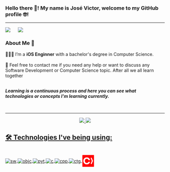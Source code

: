 ### Hello there 👋! My name is José Victor, welcome to my GitHub profile 🤓!

<hr />

<a href="https://www.linkedin.com/in/jose-victor-pereira-costa/">
  <img align="left" width="40px" src="https://cdn.jsdelivr.net/gh/devicons/devicon/icons/linkedin/linkedin-original.svg"  />
</a>
<a href="mailto:josevictorpatos@gmail.com">
  <img align="left" width="40px" src="https://cdn.jsdelivr.net/npm/simple-icons@v3/icons/gmail-plain.svg" />
</a>

<br/>

### About Me 🚀
👨🏼‍💻 I’m a **iOS Enginner** with a bachelor's degree in Computer Science. </br> </br>
💬 Feel free to contact me if you need any help or want to discuss any Software Development or Computer Science topic. After all we all learn together </br></br>
   
 <b><i> Learning is a continuous process and here you can see what technologies or concepts I'm learning currently. </b></i>
  
<br/>
<hr />

<div align="center">
  <a href="https://github.com/josevictor1">
  <img height="180em" src="https://github-readme-stats.vercel.app/api?username=josevictor1&show_icons=true&theme=gradient&include_all_commits=true&count_private=true"/>
  <img height="180em" src="https://github-readme-stats.vercel.app/api/top-langs/?username=josevictor1&layout=compact&langs_count=7&theme=gradient"/>
</div>

## 🛠 Technologies I've being using:
  
<div style="display: inline_block"><br>
  <img align="center" alt="sw" height="40" width="40" src="https://cdn.jsdelivr.net/gh/devicons/devicon/icons/swift/swift-original.svg">
  <img align="center" alt="objc" height="40" width="40" src="https://cdn.jsdelivr.net/gh/devicons/devicon/icons/objectivec/objectivec-plain.svg">
  <img align="center" alt="pyt" height="40" width="40" src="https://cdn.jsdelivr.net/gh/devicons/devicon/icons/python/python-original.svg">
  <img align="center" alt="c" height="40" width="40" src="https://cdn.jsdelivr.net/gh/devicons/devicon/icons/c/c-original.svg">
  <img align="center" alt="cpp" height="40" width="40" src="https://cdn.jsdelivr.net/gh/devicons/devicon/icons/cplusplus/cplusplus-original.svg">
  <img align="center" alt="ctg" height="40" width="40" src="https://github.com/Carthage/Carthage/blob/master/Logo/SVG/colored.svg">
  <img align="center" alt="pod" height="40" width="40" src="https://raw.githubusercontent.com/CocoaPods/Design/master/assets/logo.png">
</div>

